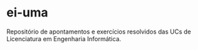 # ei-uma
Repositório de apontamentos e exercícios resolvidos das UCs de Licenciatura em Engenharia Informática.